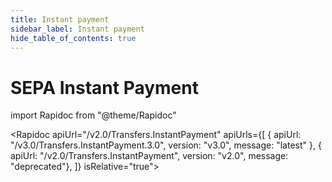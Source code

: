 ```yaml
---
title: Instant payment
sidebar_label: Instant payment
hide_table_of_contents: true
---
```


# SEPA Instant Payment

import Rapidoc from "@theme/Rapidoc"

<Rapidoc apiUrl="/v2.0/Transfers.InstantPayment" apiUrls={[
    { apiUrl: "/v3.0/Transfers.InstantPayment.3.0", version: "v3.0", message: "latest" },
    { apiUrl: "/v2.0/Transfers.InstantPayment", version: "v2.0", message: "deprecated"},
  ]} isRelative="true">
</Rapidoc>
